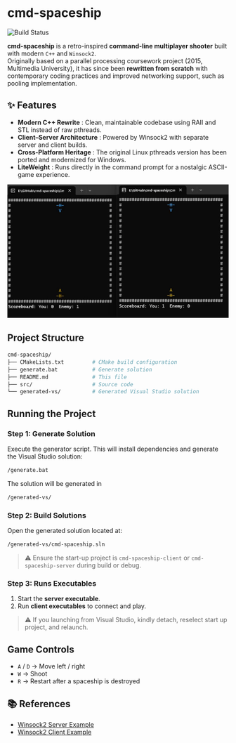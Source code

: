 # cmd-spaceship

![Build Status](https://github.com/hchia93/cmd-spaceship/actions/workflows/build.yml/badge.svg)

**cmd-spaceship** is a retro-inspired **command-line multiplayer shooter** built with modern `C++` and `Winsock2`.  
Originally based on a parallel processing coursework project (2015, Multimedia University), it has since been **rewritten from scratch** with contemporary coding practices and improved networking support, such as pooling implementation.

## ✨ Features

- **Modern C++ Rewrite** : Clean, maintainable codebase using RAII and STL instead of raw pthreads.
- **Client–Server Architecture** : Powered by Winsock2 with separate server and client builds.
- **Cross-Platform Heritage** : The original Linux pthreads version has been ported and modernized for Windows.
- **LiteWeight** : Runs directly in the command prompt for a nostalgic ASCII-game experience.

![Preview](cmd-spaceship.gif)

## Project Structure
```bash
cmd-spaceship/
├── CMakeLists.txt         # CMake build configuration
├── generate.bat           # Generate solution
├── README.md              # This file
├── src/                   # Source code
└── generated-vs/          # Generated Visual Studio solution
```

## Running the Project

### Step 1: Generate Solution

Execute the generator script. This will install dependencies and generate the Visual Studio solution:

```cmd
/generate.bat
```

The solution will be generated in

```cmd
/generated-vs/
```

### Step 2: Build Solutions

Open the generated solution located at:

```cmd
/generated-vs/cmd-spaceship.sln
```

> ⚠️ Ensure the start-up project is `cmd-spaceship-client` or  `cmd-spaceship-server` during build or debug.

### Step 3: Runs Executables 

1. Start the **server executable**. 
2. Run **client executables** to connect and play.

> ⚠️ If you launching from Visual Studio, kindly detach, reselect start up project, and relaunch.

## Game Controls

- `A` / `D` → Move left / right  
- `W` → Shoot  
- `R` → Restart after a spaceship is destroyed  

## 📚 References

- [Winsock2 Server Example](https://docs.microsoft.com/en-us/windows/win32/winsock/complete-server-code)  
- [Winsock2 Client Example](https://docs.microsoft.com/en-us/windows/win32/winsock/complete-client-code)  


